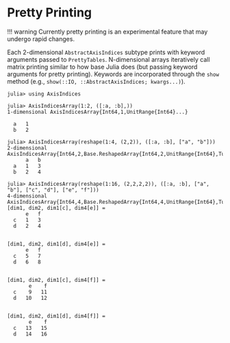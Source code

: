 # Pretty Printing

!!! warning
    Currently pretty printing is an experimental feature that may undergo rapid changes.

Each 2-dimensional `AbstractAxisIndices` subtype prints with keyword arguments passed to `PrettyTables`.
N-dimensional arrays iteratively call matrix printing similar to how base Julia does (but passing keyword arguments for pretty printing).
Keywords are incorporated through the `show` method (e.g., `show(::IO, ::AbstractAxisIndices; kwargs...)`).

```jldoctest
julia> using AxisIndices

julia> AxisIndicesArray(1:2, ([:a, :b],))
1-dimensional AxisIndicesArray{Int64,1,UnitRange{Int64}...}

  a   1
  b   2

julia> AxisIndicesArray(reshape(1:4, (2,2)), ([:a, :b], ["a", "b"]))
2-dimensional AxisIndicesArray{Int64,2,Base.ReshapedArray{Int64,2,UnitRange{Int64},Tuple{}}...}
      a   b
  a   1   3
  b   2   4

julia> AxisIndicesArray(reshape(1:16, (2,2,2,2)), ([:a, :b], ["a", "b"], ["c", "d"], ["e", "f"]))
4-dimensional AxisIndicesArray{Int64,4,Base.ReshapedArray{Int64,4,UnitRange{Int64},Tuple{}}...}
[dim1, dim2, dim1[c], dim4[e]] =
      e   f  
  c   1   3  
  d   2   4  


[dim1, dim2, dim1[d], dim4[e]] =
      e   f  
  c   5   7  
  d   6   8  


[dim1, dim2, dim1[c], dim4[f]] =
       e    f  
  c    9   11  
  d   10   12  


[dim1, dim2, dim1[d], dim4[f]] =
       e    f  
  c   13   15  
  d   14   16  

```
